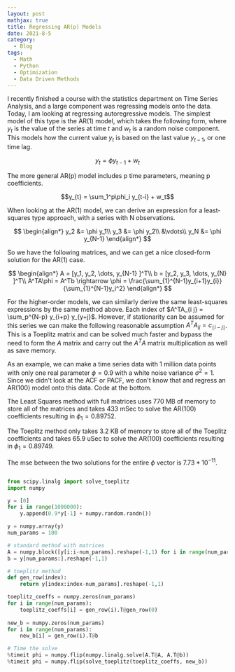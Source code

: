 ```yaml
---
layout: post
mathjax: true
title: Regressing AR(p) Models
date: 2021-8-5
category:
  - Blog
tags:
  - Math
  - Python
  - Optimization
  - Data Driven Methods
---
```


I recently finished a course with the statistics department on Time Series Analysis, and a large component was regressing models onto the data. Today, I am looking at regressing autoregressive models. The simplest model of this type is the AR(1) model, which takes the following form, where $y_t$ is the value of the series at time $t$ and $w_t$ is a random noise component. This models how the current value $y_t$ is based on the last value $y_{t-1}$, or one time lag.

$$y_{t} = \phi y_{t-1} + w_t$$

The more general AR(p) model includes p time parameters, meaning p coefficients.

$$y_{t} = \sum_1^p\phi_i y_{t-i} + w_t$$

When looking at the AR(1) model, we can derive an expression for a least-squares type approach, with a series with N observations.

$$
\begin{align*}
y_2 &= \phi y_1\\
y_3 &= \phi y_2\\
&\vdots\\
y_N &= \phi y_{N-1}
\end{align*}
$$

So we have the following matrices, and we can get a nice closed-form solution for the AR(1) case.

$$
\begin{align*}
A = [y_1, y_2, \dots, y_{N-1} ]^T\\
b = [y_2, y_3, \dots, y_{N} ]^T\\
A^TA\phi = A^Tb \rightarrow \phi = \frac{\sum_{1}^{N-1}y_{i+1}y_{i}}{\sum_{1}^{N-1}y_i^2}
\end{align*}
$$

For the higher-order models, we can similarly derive the same least-squares expressions by the same method above. Each index of $A^TA_{i j} = \sum_p^{N-p} y_{i+p} y_{y+j}$. However, if stationarity can be assumed for this series we can make the following reasonable assumption $A^TA_{ij} = c_{\mid i-j \mid}$. This is a Toeplitz matrix and can be solved much faster and bypass the need to form the $A$ matrix and carry out the $A^TA$ matrix multiplication as well as save memory.

As an example, we can make a time series data with 1 million data points with only one real parameter $\phi = 0.9$ with a white noise variance $\sigma^2 = 1$. Since we didn't look at the ACF or PACF, we don't know that and regress an AR(100) model onto this data. Code at the bottom.

The Least Squares method with full matrices uses 770 MB of memory to store all of the matrices and takes 433 mSec to solve the AR(100) coefficients resulting in $\phi_1 = 0.89752$.

The Toeplitz method only takes 3.2 KB of memory to store all of the Toeplitz coefficients and takes 65.9 uSec to solve the AR(100) coefficients resulting in $\phi_1 = 0.89749$.

The mse between the two solutions for the entire $\phi$ vector is $7.73* 10^{-11}$.

```python 

from scipy.linalg import solve_toeplitz
import numpy

y = [0]
for i in range(1000000):
    y.append(0.9*y[-1] + numpy.random.randn())

y = numpy.array(y)
num_params = 100

# standard method with matrices 
A = numpy.block([y[i:i-num_params].reshape(-1,1) for i in range(num_params)])
b = y[num_params:].reshape(-1,1)

# toeplitz method
def gen_row(index):
    return y[index:index-num_params].reshape(-1,1)

toeplitz_coeffs = numpy.zeros(num_params)
for i in range(num_params):
    toeplitz_coeffs[i] = gen_row(i).T@gen_row(0)
    
new_b = numpy.zeros(num_params)
for i in range(num_params):
    new_b[i] = gen_row(i).T@b

# Time the solve 
%timeit phi = numpy.flip(numpy.linalg.solve(A.T@A, A.T@b))
%timeit phi = numpy.flip(solve_toeplitz(toeplitz_coeffs, new_b))

```






